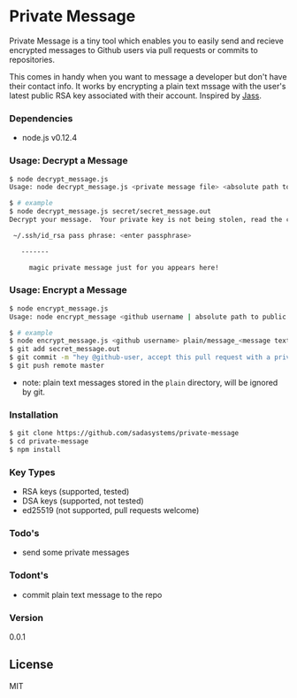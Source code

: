 # Private Message

Private Message is a tiny tool which enables you to easily send and recieve encrypted messages to Github users via pull requests or commits to repositories.

This comes in handy when you want to message a developer but don't have their contact info.  It works by encrypting a plain text mssage with the user's latest public RSA key associated with their account. Inspired by [Jass](https://github.com/jschauma/jass).

### Dependencies
* node.js v0.12.4

### Usage: Decrypt a Message
```sh
$ node decrypt_message.js
Usage: node decrypt_message.js <private message file> <absolute path to private key (optional)>

$ # example
$ node decrypt_message.js secret/secret_message.out
Decrypt your message.  Your private key is not being stolen, read the code!

 ~/.ssh/id_rsa pass phrase: <enter passphrase>

   -------

     magic private message just for you appears here!
```

### Usage: Encrypt a Message

```sh
$ node encrypt_message.js
Usage: node encrypt_message <github username | absolute path to public key> <message file>

$ # example
$ node encrypt_message.js <github username> plain/message_<message text file> > secret/secret_message.out
$ git add secret_message.out
$ git commit -m "hey @github-user, accept this pull request with a private message just for you!"
$ git push remote master
```

* note: plain text messages stored in the `plain` directory, will be ignored by git.

### Installation
```sh
$ git clone https://github.com/sadasystems/private-message
$ cd private-message
$ npm install
```

### Key Types

* RSA keys (supported, tested)
* DSA keys (supported, not tested)
* ed25519 (not supported, pull requests welcome)

### Todo's

* send some private messages

### Todont's

* commit plain text message to the repo

### Version
0.0.1

License
----

MIT
